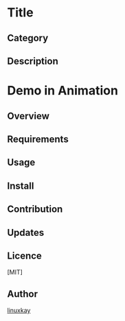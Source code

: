 # Title

## Category

## Description

# Demo in Animation

## Overview

## Requirements

## Usage

## Install

## Contribution

## Updates

## Licence
[MIT]

## Author

[linuxkay](https://github.com/linuxkay)
